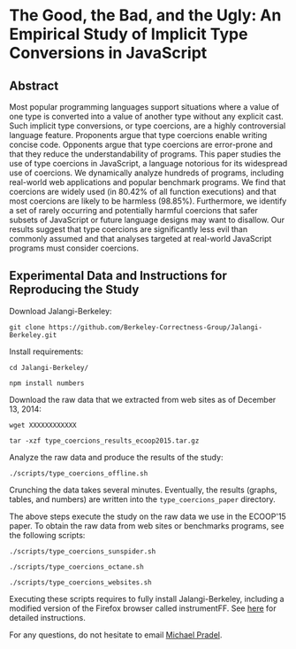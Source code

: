 # The Good, the Bad, and the Ugly: An Empirical Study of Implicit Type Conversions in JavaScript

## Abstract
Most popular programming languages support situations where a value of one type is converted
into a value of another type without any explicit cast. Such implicit type conversions, or type
coercions, are a highly controversial language feature. Proponents argue that type coercions
enable writing concise code. Opponents argue that type coercions are error-prone and that
they reduce the understandability of programs. This paper studies the use of type coercions in
JavaScript, a language notorious for its widespread use of coercions. We dynamically analyze
hundreds of programs, including real-world web applications and popular benchmark programs.
We find that coercions are widely used (in 80.42% of all function executions) and that most
coercions are likely to be harmless (98.85%). Furthermore, we identify a set of rarely occurring
and potentially harmful coercions that safer subsets of JavaScript or future language designs
may want to disallow. Our results suggest that type coercions are significantly less evil than
commonly assumed and that analyses targeted at real-world JavaScript programs must consider
coercions.

## Experimental Data and Instructions for Reproducing the Study

Download Jalangi-Berkeley:

```git clone https://github.com/Berkeley-Correctness-Group/Jalangi-Berkeley.git```

Install requirements:

```cd Jalangi-Berkeley/```

```npm install numbers```

Download the raw data that we extracted from web sites as of December 13, 2014:

```wget XXXXXXXXXXXX```

```tar -xzf type_coercions_results_ecoop2015.tar.gz```

Analyze the raw data and produce the results of the study:

```./scripts/type_coercions_offline.sh```

Crunching the data takes several minutes. Eventually, the results (graphs, tables, and numbers) are written into the `type_coercions_paper` directory.


The above steps execute the study on the raw data we use in the ECOOP'15 paper. To obtain the raw data from web sites or benchmarks programs, see the following scripts:

```./scripts/type_coercions_sunspider.sh```

```./scripts/type_coercions_octane.sh```

```./scripts/type_coercions_websites.sh```

Executing these scripts requires to fully install Jalangi-Berkeley, including a modified version of the Firefox browser called instrumentFF. See [here](https://github.com/Berkeley-Correctness-Group/Jalangi-Berkeley) for detailed instructions.

For any questions, do not hesitate to email [Michael Pradel](http://mp.binaervarianz.de).
